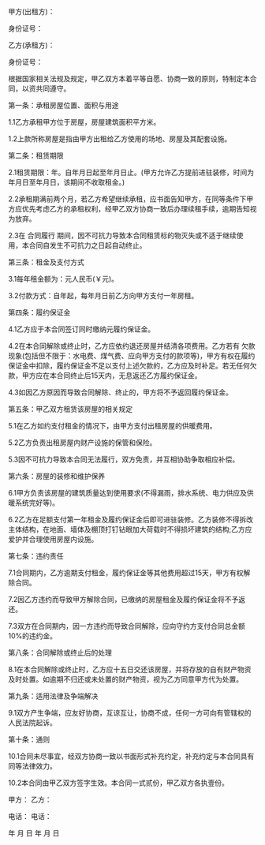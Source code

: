 
 


甲方(出租方)：


身份证号：


乙方(承租方)：


身份证号：


根据国家相关法规及规定，甲乙双方本着平等自愿、协商一致的原则，特制定本合同，以资共同遵守。


第一条：承租房屋位置、面积与用途


1.1乙方承租甲方位于房屋，房屋建筑面积平方米。


1.2上款所称房屋是指由甲方出租给乙方使用的场地、房屋及其配套设施。


第二条：租赁期限


2.1租赁期限：年。自年月日起至年月日止。(甲方允许乙方提前进驻装修，时间为年月日至年月日，该期间不收取租金。)


2.2承租期满前两个月，若乙方希望继续承租，应书面告知甲方，在同等条件下甲方应优先考虑乙方的承租权利，经甲乙双方协商一致后办理续租手续，逾期告知视为放弃。


2.3在
合同履行
期间，因不可抗力导致本合同租赁标的物灭失或不适于继续使用，本合同自发生不可抗力之日起自动终止。


第三条：租金及支付方式


3.1每年租金额为：元人民币(￥元)。


3.2付款方式：自年起，每年月日前乙方向甲方支付一年房租。


第四条：履约保证金


4.1乙方应于本合同签订同时缴纳元履约保证金。


4.2在本合同解除或终止时，乙方应依约退还房屋并结清各项费用。乙方若有
欠款
现象(包括但不限于：水电费、煤气费、应向甲方支付的款项等)，甲方有权在履约保证金中扣除，履约保证金不足以支付上述欠款的，乙方应及时补足。若无任何欠款，甲方应在本合同终止后15天内，无息返还乙方履约保证金。


4.3如因乙方原因而导致合同解除、终止的，甲方将不予返回履约保证金。


第五条：甲乙双方租赁该房屋的相关规定


5.1在乙方如约支付租金的情况下，由甲方支付出租房屋的供暖费用。


5.2乙方负责出租房屋内财产设施的保管和保险。


5.3因不可抗力导致本合同无法履行，双方免责，并互相协助争取相应补偿。


第六条：房屋的装修和维护保养


6.1甲方负责该房屋的建筑质量达到使用要求(不得漏雨，排水系统、电力供应及供暖系统完好等)。


6.2乙方在足额支付第一年租金及履约保证金后即可进驻装修。乙方装修不得拆改主体结构，在地面、墙体及棚顶打钉钻眼加大荷载时不得损坏建筑的结构;乙方应爱护并合理使用房屋内设施。


第七条：违约责任


7.1合同期内，乙方逾期支付租金，履约保证金等其他费用超过15天，甲方有权解除合同。


7.2因乙方违约而导致甲方解除合同，已缴纳的房屋租金及履约保证金将不予返还。


7.3双方在合同期内，因一方违约而导致合同解除，应向守约方支付合同总金额10%的违约金。


第八条：合同解除或终止后的处理


8.1在本合同解除或终止时，乙方应十五日交还该房屋，并将存放的自有财产物资及时处置。如逾期不归还或未处置的财产物资，视为乙方同意甲方代为处置。


第九条：适用法律及争端解决


9.1双方产生争端，应友好协商，互谅互让，协商不成，任何一方可向有管辖权的人民法院起诉。


第十条：通则


10.1合同未尽事宜，经双方协商一致以书面形式补充约定，补充约定与本合同具有同等法律效力。


10.2本合同由甲乙双方签字生效。本合同一式贰份，甲乙双方各执壹份。


甲方：               乙方：


电话：               电话：


年    月    日       年    月    日
 


 

 
 
 
 
 
  


  
 

  


  


  
 
 
 
 

